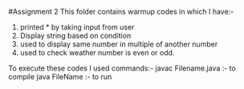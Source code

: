 #Assignment 2
This folder contains warmup codes in which I have:- 
1) printed * by taking input from user
2) Display string based on condition
3) used to display same number in multiple of another number
4) used to check weather number is even or odd.

To execute these codes I used commands:-
javac Filename.java :- to compile
java FileName :- to run
